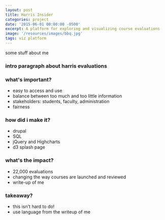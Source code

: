 ```yaml
---
layout: post
title: Harris Insider
categories: project
date: '2015-06-01 00:00:00 -0500'
excerpt: A platform for exploring and visualizing course evaluations
image: '/resources/images/bbq.jpg'
tags: viz platform
---
```


some stuff about me

### intro paragraph about harris evaluations

### what's important?

* easy to access and use
* balance between too much and too little information
* stakeholders: students, faculty, administration
* fairness

### how did i make it?
* drupal
* SQL
* jQuery and Highcharts
* d3 splash page

### what's the impact?
* 22,000 evaluations
* changing the way courses are launched and reviewed
* write-up of me

### takeaway?
* this isn't hard to do!
* use language from the writeup of me


